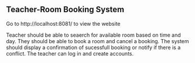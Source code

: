 ## Teacher-Room Booking System

Go to http://localhost:8081/ to view the website

Teacher should be able to seaerch for available room based on time and day.
They should be able to book a room and cancel a booking.
The system should display a confirmation  of sucessfull booking or notify if there is a conflict.
The teacher can log in and create accounts.
